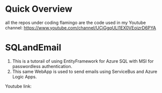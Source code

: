 # Quick Overview
all the repos under coding flamingo are the code used in my Youtube channel: https://www.youtube.com/channel/UCjGgqULI1EX0VEoizrD6PYA

# SQLandEmail
1. This is a tutorail of using EntityFramework for Azure SQL with MSI for passwordless authentication. 
2. This same WebApp is used to send emails using ServiceBus and Azure Logic Apps.

Youtube link: 
